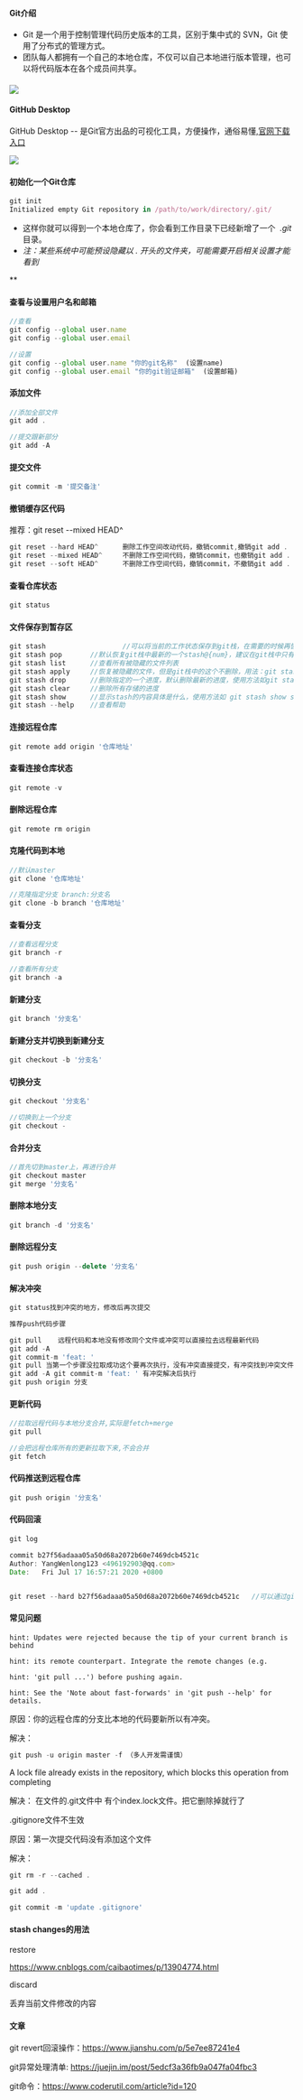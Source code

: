 #### Git介绍

-   Git 是一个用于控制管理代码历史版本的工具，区别于集中式的 SVN，Git 使用了分布式的管理方式。
-   团队每人都拥有一个自己的本地仓库，不仅可以自己本地进行版本管理，也可以将代码版本在各个成员间共享。

#### ![](https://p3-juejin.byteimg.com/tos-cn-i-k3u1fbpfcp/151ae71dc4a846b89a73407d539b91e9~tplv-k3u1fbpfcp-zoom-1.image)

#### GitHub Desktop

GitHub Desktop -- 是Git官方出品的可视化工具，方便操作，通俗易懂,[官网下载入口](https://desktop.github.com/)

![](https://p3-juejin.byteimg.com/tos-cn-i-k3u1fbpfcp/1f35820e5ec841f1b651f0cb93126265~tplv-k3u1fbpfcp-zoom-1.image)

#### 初始化一个Git仓库

```js
git init
Initialized empty Git repository in /path/to/work/directory/.git/
```

-   这样你就可以得到一个本地仓库了，你会看到工作目录下已经新增了一个  *.git* 目录。
-   *注：某些系统中可能预设隐藏以 . 开头的文件夹，可能需要开启相关设置才能看到*

**

#### 查看与设置用户名和邮箱

```js
//查看
git config --global user.name
git config --global user.email

//设置
git config --global user.name "你的git名称"  (设置name)
git config --global user.email "你的git验证邮箱"  (设置邮箱)
```

#### 添加文件

```js
//添加全部文件
git add .

//提交跟新部分
git add -A
```

#### 提交文件

```js
git commit -m '提交备注'
```

#### 撤销缓存区代码

推荐：git reset --mixed HEAD^

```js
git reset --hard HEAD^		删除工作空间改动代码，撤销commit,撤销git add .
git reset --mixed HEAD^		不删除工作空间代码，撤销commit，也撤销git add .
git reset --soft HEAD^		不删除工作空间代码，撤销commit，不撤销git add .
```

#### 查看仓库状态

```js
git status
```

#### 文件保存到暂存区

```js
git stash					//可以将当前的工作状态保存到git栈，在需要的时候再恢复
git stash pop 		//默认恢复git栈中最新的一个stash@{num}，建议在git栈中只有一条的时候使用，以免混乱
git stash list		//查看所有被隐藏的文件列表
git stash apply		//恢复被隐藏的文件，但是git栈中的这个不删除，用法：git stash apply stash@{0}，如果我们在git stash apply 的时候工作目录下的文件一部分已经加入了暂存区，部分文件没有，当我们执行git stash apply之后发现所有的文件都变成了未暂存的，如果想维持原来的样子，即暂存过的依旧是暂存状态，那么可以使用 git stash apply --index
git stash drop		//删除指定的一个进度，默认删除最新的进度，使用方法如git stash drop stash@{0}
git stash clear		//删除所有存储的进度
git stash show		//显示stash的内容具体是什么，使用方法如 git stash show stash@{0}
git stash --help	//查看帮助
```

#### 连接远程仓库

```js
git remote add origin '仓库地址'
```

#### 查看连接仓库状态

```js
git remote -v
```

#### 删除远程仓库

```js
git remote rm origin
```

#### 克隆代码到本地

```js
//默认master
git clone '仓库地址'

//克隆指定分支 branch:分支名
git clone -b branch '仓库地址'
```

#### 查看分支

```js
//查看远程分支
git branch -r

//查看所有分支
git branch -a
```

#### 新建分支

```js
git branch '分支名'
```

#### 新建分支并切换到新建分支

```js
git checkout -b '分支名'
```

#### 切换分支

```js
git checkout '分支名'

//切换到上一个分支
git checkout -
```

#### 合并分支

```js
//首先切到master上，再进行合并
git checkout master
git merge '分支名'
```

#### 删除本地分支

```js
git branch -d '分支名'
```

#### 删除远程分支

```js
git push origin --delete '分支名'
```

#### 解决冲突

```js
git status找到冲突的地方，修改后再次提交

推荐push代码步骤

git pull	远程代码和本地没有修改同个文件或冲突可以直接拉去远程最新代码
git add -A
git commit-m 'feat: '
git pull 当第一个步骤没拉取成功这个要再次执行，没有冲突直接提交，有冲突找到冲突文件解决
git add -A git commit-m 'feat: ' 有冲突解决后执行
git push origin 分支
```

#### 更新代码

```js
//拉取远程代码与本地分支合并,实际是fetch+merge
git pull

//会把远程仓库所有的更新拉取下来,不会合并
git fetch
```

#### 代码推送到远程仓库

```js
git push origin '分支名'
```

####

#### 代码回滚

```js
git log

commit b27f56adaaa05a50d68a2072b60e7469dcb4521c
Author: YangWenlong123 <496192903@qq.com>
Date:   Fri Jul 17 16:57:21 2020 +0800


git reset --hard b27f56adaaa05a50d68a2072b60e7469dcb4521c	//可以通过git log查看
```

#### 常见问题

```
hint: Updates were rejected because the tip of your current branch is behind

hint: its remote counterpart. Integrate the remote changes (e.g.

hint: 'git pull ...') before pushing again.

hint: See the 'Note about fast-forwards' in 'git push --help' for details.
```

原因：你的远程仓库的分支比本地的代码要新所以有冲突。

解决：
```js
git push -u origin master -f （多人开发需谨慎）
```

A lock file already exists in the repository, which blocks this operation from completing

解决： 在文件的.git文件中 有个index.lock文件。把它删除掉就行了

.gitignore文件不生效

原因：第一次提交代码没有添加这个文件

解决：
```js
git rm -r --cached .

git add .

git commit -m 'update .gitignore'
```

#### stash changes的用法

restore

<https://www.cnblogs.com/caibaotimes/p/13904774.html>

discard

丢弃当前文件修改的内容

#### 文章

git revert回滚操作：<https://www.jianshu.com/p/5e7ee87241e4>

git异常处理清单: <https://juejin.im/post/5edcf3a36fb9a047fa04fbc3>

git命令：<https://www.coderutil.com/article?id=120>